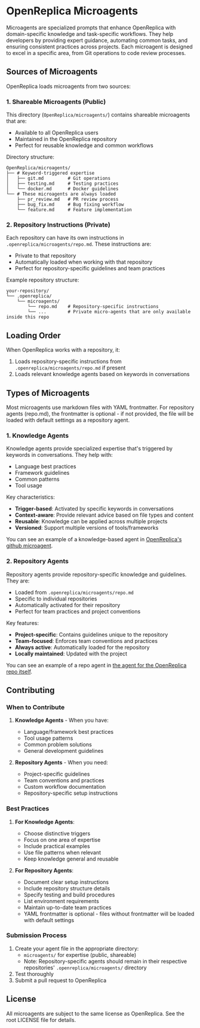 # OpenReplica Microagents

Microagents are specialized prompts that enhance OpenReplica with domain-specific knowledge and task-specific workflows. They help developers by providing expert guidance, automating common tasks, and ensuring consistent practices across projects. Each microagent is designed to excel in a specific area, from Git operations to code review processes.

## Sources of Microagents

OpenReplica loads microagents from two sources:

### 1. Shareable Microagents (Public)
This directory (`OpenReplica/microagents/`) contains shareable microagents that are:
- Available to all OpenReplica users
- Maintained in the OpenReplica repository
- Perfect for reusable knowledge and common workflows

Directory structure:
```
OpenReplica/microagents/
├── # Keyword-triggered expertise
│   ├── git.md         # Git operations
│   ├── testing.md     # Testing practices
│   └── docker.md      # Docker guidelines
└── # These microagents are always loaded
    ├── pr_review.md   # PR review process
    ├── bug_fix.md     # Bug fixing workflow
    └── feature.md     # Feature implementation
```

### 2. Repository Instructions (Private)
Each repository can have its own instructions in `.openreplica/microagents/repo.md`. These instructions are:
- Private to that repository
- Automatically loaded when working with that repository
- Perfect for repository-specific guidelines and team practices

Example repository structure:
```
your-repository/
└── .openreplica/
    └── microagents/
        └── repo.md    # Repository-specific instructions
        └── ...        # Private micro-agents that are only available inside this repo
```


## Loading Order

When OpenReplica works with a repository, it:
1. Loads repository-specific instructions from `.openreplica/microagents/repo.md` if present
2. Loads relevant knowledge agents based on keywords in conversations

## Types of Microagents

Most microagents use markdown files with YAML frontmatter. For repository agents (repo.md), the frontmatter is optional - if not provided, the file will be loaded with default settings as a repository agent.


### 1. Knowledge Agents

Knowledge agents provide specialized expertise that's triggered by keywords in conversations. They help with:
- Language best practices
- Framework guidelines
- Common patterns
- Tool usage

Key characteristics:
- **Trigger-based**: Activated by specific keywords in conversations
- **Context-aware**: Provide relevant advice based on file types and content
- **Reusable**: Knowledge can be applied across multiple projects
- **Versioned**: Support multiple versions of tools/frameworks

You can see an example of a knowledge-based agent in [OpenReplica's github microagent](https://github.com/All-Hands-AI/OpenReplica/tree/main/microagents/github.md).

### 2. Repository Agents

Repository agents provide repository-specific knowledge and guidelines. They are:
- Loaded from `.openreplica/microagents/repo.md`
- Specific to individual repositories
- Automatically activated for their repository
- Perfect for team practices and project conventions

Key features:
- **Project-specific**: Contains guidelines unique to the repository
- **Team-focused**: Enforces team conventions and practices
- **Always active**: Automatically loaded for the repository
- **Locally maintained**: Updated with the project

You can see an example of a repo agent in [the agent for the OpenReplica repo itself](https://github.com/All-Hands-AI/OpenReplica/blob/main/.openreplica/microagents/repo.md).


## Contributing

### When to Contribute

1. **Knowledge Agents** - When you have:
   - Language/framework best practices
   - Tool usage patterns
   - Common problem solutions
   - General development guidelines


2. **Repository Agents** - When you need:
   - Project-specific guidelines
   - Team conventions and practices
   - Custom workflow documentation
   - Repository-specific setup instructions

### Best Practices

1. **For Knowledge Agents**:
   - Choose distinctive triggers
   - Focus on one area of expertise
   - Include practical examples
   - Use file patterns when relevant
   - Keep knowledge general and reusable


2. **For Repository Agents**:
   - Document clear setup instructions
   - Include repository structure details
   - Specify testing and build procedures
   - List environment requirements
   - Maintain up-to-date team practices
   - YAML frontmatter is optional - files without frontmatter will be loaded with default settings

### Submission Process

1. Create your agent file in the appropriate directory:
   - `microagents/` for expertise (public, shareable)
   - Note: Repository-specific agents should remain in their respective repositories' `.openreplica/microagents/` directory
2. Test thoroughly
3. Submit a pull request to OpenReplica


## License

All microagents are subject to the same license as OpenReplica. See the root LICENSE file for details.

